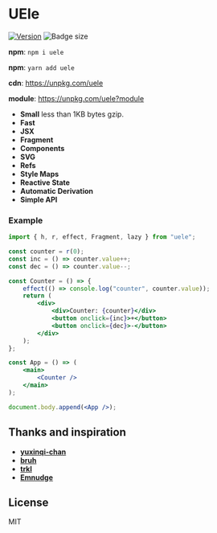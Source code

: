 # UEle

[![Version](https://img.shields.io/npm/v/uele.svg?color=success&style=flat-square)](https://www.npmjs.com/package/uele)
![Badge size](https://img.badgesize.io/https://unpkg.com/uele?compression=gzip&label=gzip&style=flat-square)

**npm**: `npm i uele`

**npm**: `yarn add uele`

**cdn**: https://unpkg.com/uele  

**module**: https://unpkg.com/uele?module

-   **Small** less than 1KB bytes gzip.
-   **Fast**
-   **JSX**
-   **Fragment**
-   **Components**
-   **SVG**
-   **Refs**
-   **Style Maps**
-   **Reactive State**
-   **Automatic Derivation**
-   **Simple API**

### Example
```jsx
import { h, r, effect, Fragment, lazy } from "uele";

const counter = r(0);
const inc = () => counter.value++;
const dec = () => counter.value--;

const Counter = () => {
	effect(() => console.log("counter", counter.value));
	return (
		<div>
			<div>Counter: {counter}</div>
			<button onclick={inc}>+</button>
			<button onclick={dec}>-</button>
		</div>
	);
};

const App = () => (
	<main>
		<Counter />
	</main>
);

document.body.append(<App />);
```

## Thanks and inspiration

-   **[yuxinqi-chan](https://github.com/yuxinqi-chan/reactive-jsx-dom)**
-   **[bruh](https://github.com/Technical-Source/bruh)**
-   **[trkl](https://github.com/jbreckmckye/trkl)**
-   **[Emnudge](https://github.com/EmNudge)**

## License

MIT
